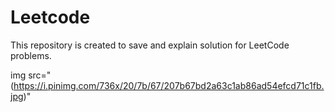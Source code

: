 # Leetcode
This repository is created to save and explain solution for LeetCode problems.

img src="(https://i.pinimg.com/736x/20/7b/67/207b67bd2a63c1ab86ad54efcd71c1fb.jpg)"

